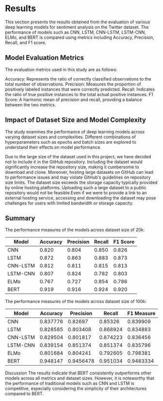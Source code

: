 # Results
This section presents the results obtained from the evaluation of various deep learning models for sentiment analysis on the Twitter dataset. The performance of models such as CNN, LSTM, CNN-LSTM, LSTM-CNN, ELMo, and BERT is compared using metrics including Accuracy, Precision, Recall, and F1 score.

## Model Evaluation Metrics 
The evaluation metrics used in this study are as follows:

Accuracy: Represents the ratio of correctly classified observations to the total number of observations.
Precision: Measures the proportion of positively labeled instances that were correctly predicted.
Recall: Indicates the ratio of true positive instances to the total actual positive instances.
F1 Score: A harmonic mean of precision and recall, providing a balance between the two metrics.

## Impact of Dataset Size and Model Complexity

The study examines the performance of deep learning models across varying dataset sizes and complexities. Different combinations of hyperparameters such as epochs and batch sizes are explored to understand their effects on model performance.

Due to the large size of the dataset used in this project, we have decided not to include it in the GitHub repository. Including the dataset would significantly increase the repository size, making it cumbersome to download and clone. Moreover, hosting large datasets on GitHub can lead to performance issues and may violate GitHub's guidelines on repository size limits. The dataset size exceeds the storage capacity typically provided by online hosting platforms. Uploading such a large dataset to a public repository would not be feasible.Even if we were to provide a link to an external hosting service, accessing and downloading the dataset may pose challenges for users with limited bandwidth or storage capacity.


## Summary

The performance measures of the models across dataset size of 20k:

| Model     | Accuracy | Precision | Recall | F1 Score |
|-----------|----------|-----------|--------|----------|
| CNN       | 0.820    | 0.804     | 0.850  | 0.826    |
| LSTM      | 0.872    | 0.863     | 0.883  | 0.873    |
| CNN-LSTM  | 0.812    | 0.811     | 0.815  | 0.813    |
| LSTM-CNN  | 0.807    | 0.824     | 0.782  | 0.803    |
| ELMo      | 0.767    | 0.727     | 0.854  | 0.786    |
| BERT      | 0.919    | 0.916     | 0.924  | 0.920    |



The performance measures of the models across dataset size of 100k:

| Model     | Accuracy | Precision | Recall | F1 Measure |
|-----------|----------|-----------|--------|------------|
| CNN       | 0.837776 | 0.82697   | 0.85326 | 0.839909   |
| LSTM      | 0.828585 | 0.803408  | 0.868924| 0.834883   |
| CNN-LSTM  | 0.829504 | 0.801817  | 0.874223| 0.836456   |
| LSTM-CNN  | 0.839154 | 0.851374  | 0.851374| 0.835796   |
| ELMo      | 0.801684 | 0.804241  | 0.792605| 0.798381   |
| BERT      | 0.948147 | 0.9456478 | 0.951034| 0.9483334  |




Discussion
The results indicate that BERT consistently outperforms other models across all metrics and dataset sizes. However, it is noteworthy that the performance of traditional models such as CNN and LSTM is competitive, especially considering the simplicity of their architectures compared to BERT.

